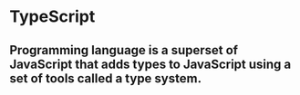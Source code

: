 # TypeScript
## Programming language is a superset of JavaScript that adds types to JavaScript using a set of tools called a type system.